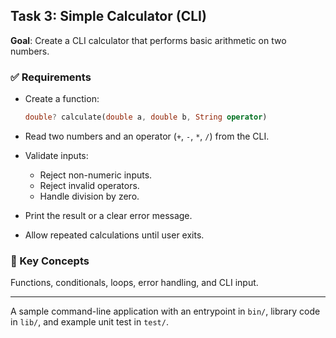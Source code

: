 ## Task 3: Simple Calculator (CLI)

**Goal**: Create a CLI calculator that performs basic arithmetic on two numbers.

### ✅ Requirements
- Create a function:
  ```dart
  double? calculate(double a, double b, String operator)


* Read two numbers and an operator (`+`, `-`, `*`, `/`) from the CLI.
* Validate inputs:

  * Reject non-numeric inputs.
  * Reject invalid operators.
  * Handle division by zero.
* Print the result or a clear error message.
* Allow repeated calculations until user exits.

### 🧠 Key Concepts

Functions, conditionals, loops, error handling, and CLI input.

-------------------
A sample command-line application with an entrypoint in `bin/`, library code
in `lib/`, and example unit test in `test/`.
